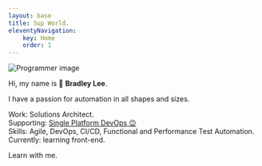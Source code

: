 ```yaml
---
layout: base
title: Sup World.
eleventyNavigation:
    key: Home
    order: 1
---
```


![Programmer image](/resources/img/programming.svg)

Hi, my name is 👋 **<span class="name">Bradley Lee</span>**.
<br>

I have a passion for automation in all shapes and sizes.
<br>

Work: Solutions Architect.<br>
Supporting: <a href="https://about.gitlab.com" target="_blank">Single Platform DevOps 😉</a><br>
Skills: Agile, DevOps, CI/CD, Functional and Performance Test Automation.<br>
Currently: learning front-end.
<br>

Learn with me.
